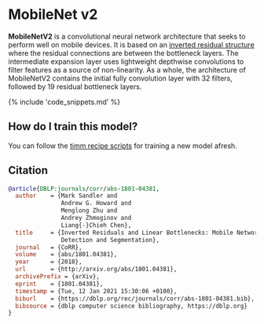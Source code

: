 # MobileNet v2

**MobileNetV2** is a convolutional neural network architecture that seeks to perform well on mobile devices. It is based on an [inverted residual structure](https://paperswithcode.com/method/inverted-residual-block) where the residual connections are between the bottleneck layers.  The intermediate expansion layer uses lightweight depthwise convolutions to filter features as a source of non-linearity. As a whole, the architecture of MobileNetV2 contains the initial fully convolution layer with 32 filters, followed by 19 residual bottleneck layers.

{% include 'code_snippets.md' %}

## How do I train this model?

You can follow the [timm recipe scripts](https://rwightman.github.io/pytorch-image-models/scripts/) for training a new model afresh.

## Citation

```BibTeX
@article{DBLP:journals/corr/abs-1801-04381,
  author    = {Mark Sandler and
               Andrew G. Howard and
               Menglong Zhu and
               Andrey Zhmoginov and
               Liang{-}Chieh Chen},
  title     = {Inverted Residuals and Linear Bottlenecks: Mobile Networks for Classification,
               Detection and Segmentation},
  journal   = {CoRR},
  volume    = {abs/1801.04381},
  year      = {2018},
  url       = {http://arxiv.org/abs/1801.04381},
  archivePrefix = {arXiv},
  eprint    = {1801.04381},
  timestamp = {Tue, 12 Jan 2021 15:30:06 +0100},
  biburl    = {https://dblp.org/rec/journals/corr/abs-1801-04381.bib},
  bibsource = {dblp computer science bibliography, https://dblp.org}
}
```

<!--
Models:
- Name: mobilenetv2_100
  Metadata:
    FLOPs: 401920448
    Batch Size: 1536
    Training Data:
    - ImageNet
    Training Techniques:
    - RMSProp
    - Weight Decay
    Training Resources: 16x GPUs
    Architecture:
    - 1x1 Convolution
    - Batch Normalization
    - Convolution
    - Depthwise Separable Convolution
    - Dropout
    - Inverted Residual Block
    - Max Pooling
    - ReLU6
    - Residual Connection
    - Softmax
    File Size: 14202571
    Tasks:
    - Image Classification
    ID: mobilenetv2_100
    LR: 0.045
    Crop Pct: '0.875'
    Momentum: 0.9
    Image Size: '224'
    Weight Decay: 4.0e-05
    Interpolation: bicubic
    RMSProp Decay: 0.9
  Code: https://github.com/rwightman/pytorch-image-models/blob/9a25fdf3ad0414b4d66da443fe60ae0aa14edc84/timm/models/efficientnet.py#L955
  In Collection: MobileNet V2
- Name: mobilenetv2_110d
  Metadata:
    FLOPs: 573958832
    Batch Size: 1536
    Training Data:
    - ImageNet
    Training Techniques:
    - RMSProp
    - Weight Decay
    Training Resources: 16x GPUs
    Architecture:
    - 1x1 Convolution
    - Batch Normalization
    - Convolution
    - Depthwise Separable Convolution
    - Dropout
    - Inverted Residual Block
    - Max Pooling
    - ReLU6
    - Residual Connection
    - Softmax
    File Size: 18316431
    Tasks:
    - Image Classification
    ID: mobilenetv2_110d
    LR: 0.045
    Crop Pct: '0.875'
    Momentum: 0.9
    Image Size: '224'
    Weight Decay: 4.0e-05
    Interpolation: bicubic
    RMSProp Decay: 0.9
  Code: https://github.com/rwightman/pytorch-image-models/blob/9a25fdf3ad0414b4d66da443fe60ae0aa14edc84/timm/models/efficientnet.py#L969
  In Collection: MobileNet V2
- Name: mobilenetv2_120d
  Metadata:
    FLOPs: 888510048
    Batch Size: 1536
    Training Data:
    - ImageNet
    Training Techniques:
    - RMSProp
    - Weight Decay
    Training Resources: 16x GPUs
    Architecture:
    - 1x1 Convolution
    - Batch Normalization
    - Convolution
    - Depthwise Separable Convolution
    - Dropout
    - Inverted Residual Block
    - Max Pooling
    - ReLU6
    - Residual Connection
    - Softmax
    File Size: 23651121
    Tasks:
    - Image Classification
    ID: mobilenetv2_120d
    LR: 0.045
    Crop Pct: '0.875'
    Momentum: 0.9
    Image Size: '224'
    Weight Decay: 4.0e-05
    Interpolation: bicubic
    RMSProp Decay: 0.9
  Code: https://github.com/rwightman/pytorch-image-models/blob/9a25fdf3ad0414b4d66da443fe60ae0aa14edc84/timm/models/efficientnet.py#L977
  In Collection: MobileNet V2
- Name: mobilenetv2_140
  Metadata:
    FLOPs: 770196784
    Batch Size: 1536
    Training Data:
    - ImageNet
    Training Techniques:
    - RMSProp
    - Weight Decay
    Training Resources: 16x GPUs
    Architecture:
    - 1x1 Convolution
    - Batch Normalization
    - Convolution
    - Depthwise Separable Convolution
    - Dropout
    - Inverted Residual Block
    - Max Pooling
    - ReLU6
    - Residual Connection
    - Softmax
    File Size: 24673555
    Tasks:
    - Image Classification
    ID: mobilenetv2_140
    LR: 0.045
    Crop Pct: '0.875'
    Momentum: 0.9
    Image Size: '224'
    Weight Decay: 4.0e-05
    Interpolation: bicubic
    RMSProp Decay: 0.9
  Code: https://github.com/rwightman/pytorch-image-models/blob/9a25fdf3ad0414b4d66da443fe60ae0aa14edc84/timm/models/efficientnet.py#L962
  In Collection: MobileNet V2
Collections:
- Name: MobileNet V2
  Paper:
    title: 'MobileNetV2: Inverted Residuals and Linear Bottlenecks'
    url: https://paperswithcode.com//paper/mobilenetv2-inverted-residuals-and-linear
  type: model-index
Type: model-index
-->
